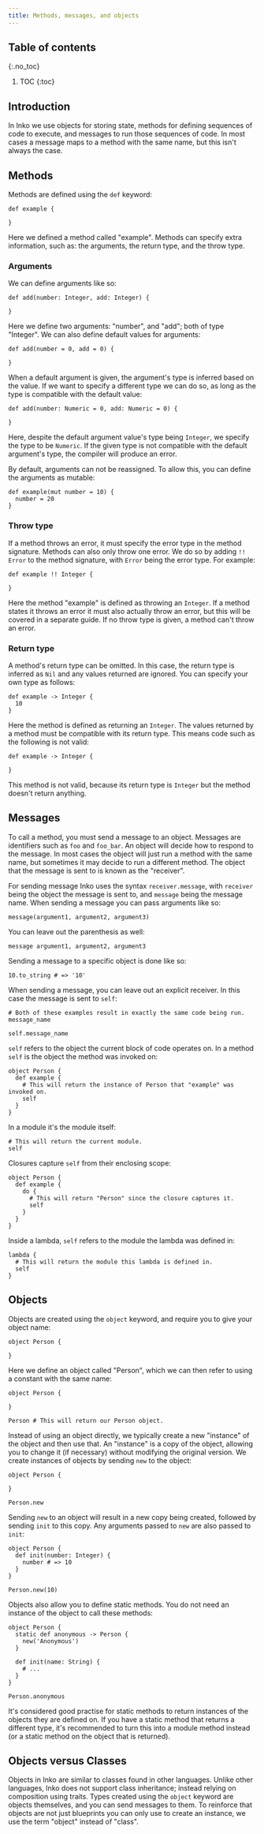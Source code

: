 ```yaml
---
title: Methods, messages, and objects
---
```


## Table of contents
{:.no_toc}

1. TOC
{:toc}

## Introduction

In Inko we use objects for storing state, methods for defining sequences of
code to execute, and messages to run those sequences of code. In most cases a
message maps to a method with the same name, but this isn't always the case.

## Methods

Methods are defined using the `def` keyword:

```inko
def example {

}
```

Here we defined a method called "example". Methods can specify extra
information, such as: the arguments, the return type, and the throw type.

### Arguments

We can define arguments like so:

```inko
def add(number: Integer, add: Integer) {

}
```

Here we define two arguments: "number", and "add"; both of type "Integer". We
can also define default values for arguments:

```inko
def add(number = 0, add = 0) {

}
```

When a default argument is given, the argument's type is inferred based on the
value. If we want to specify a different type we can do so, as long as the type
is compatible with the default value:

```inko
def add(number: Numeric = 0, add: Numeric = 0) {

}
```

Here, despite the default argument value's type being `Integer`, we specify the
type to be `Numeric`. If the given type is not compatible with the default
argument's type, the compiler will produce an error.

By default, arguments can not be reassigned. To allow this, you can define the
arguments as mutable:

```inko
def example(mut number = 10) {
  number = 20
}
```

### Throw type

If a method throws an error, it must specify the error type in the method
signature. Methods can also only throw one error. We do so by adding `!! Error`
to the method signature, with `Error` being the error type. For example:

```inko
def example !! Integer {

}
```

Here the method "example" is defined as throwing an `Integer`. If a method
states it throws an error it must also actually throw an error, but this will be
covered in a separate guide. If no throw type is given, a method can't throw an
error.

### Return type

A method's return type can be omitted. In this case, the return type is inferred
as `Nil` and any values returned are ignored. You can specify your own type as
follows:

```inko
def example -> Integer {
  10
}
```

Here the method is defined as returning an `Integer`. The values returned by a
method must be compatible with its return type. This means code such as the
following is not valid:

```inko
def example -> Integer {

}
```

This method is not valid, because its return type is `Integer` but the method
doesn't return anything.

## Messages

To call a method, you must send a message to an object. Messages are identifiers
such as `foo` and `foo_bar`. An object will decide how to respond to the
message. In most cases the object will just run a method with the same name, but
sometimes it may decide to run a different method. The object that the message
is sent to is known as the "receiver".

For sending message Inko uses the syntax `receiver.message`, with `receiver`
being the object the message is sent to, and `message` being the message name.
When sending a message you can pass arguments like so:

```inko
message(argument1, argument2, argument3)
```

You can leave out the parenthesis as well:

```inko
message argument1, argument2, argument3
```

Sending a message to a specific object is done like so:

```inko
10.to_string # => '10'
```

When sending a message, you can leave out an explicit receiver. In this case the
message is sent to `self`:

```inko
# Both of these examples result in exactly the same code being run.
message_name

self.message_name
```


`self` refers to the object the current block of code operates on. In a method
`self` is the object the method was invoked on:

```inko
object Person {
  def example {
    # This will return the instance of Person that "example" was invoked on.
    self
  }
}
```

In a module it's the module itself:

```inko
# This will return the current module.
self
```

Closures capture `self` from their enclosing scope:

```inko
object Person {
  def example {
    do {
      # This will return "Person" since the closure captures it.
      self
    }
  }
}
```

Inside a lambda, `self` refers to the module the lambda was defined in:

```inko
lambda {
  # This will return the module this lambda is defined in.
  self
}
```

## Objects

Objects are created using the `object` keyword, and require you to give your
object name:

```inko
object Person {

}
```

Here we define an object called "Person", which we can then refer to using a
constant with the same name:

```inko
object Person {

}

Person # This will return our Person object.
```

Instead of using an object directly, we typically create a new "instance" of the
object and then use that. An "instance" is a copy of the object, allowing you to
change it (if necessary) without modifying the original version. We create
instances of objects by sending `new` to the object:

```inko
object Person {

}

Person.new
```

Sending `new` to an object will result in a new copy being created, followed by
sending `init` to this copy. Any arguments passed to `new` are also passed to
`init`:

```inko
object Person {
  def init(number: Integer) {
    number # => 10
  }
}

Person.new(10)
```

Objects also allow you to define static methods. You do not need an instance of
the object to call these methods:

```inko
object Person {
  static def anonymous -> Person {
    new('Anonymous')
  }

  def init(name: String) {
    # ...
  }
}

Person.anonymous
```

It's considered good practise for static methods to return instances of the
objects they are defined on. If you have a static method that returns a
different type, it's recommended to turn this into a module method instead (or a
static method on the object that is returned).

## Objects versus Classes

Objects in Inko are similar to classes found in other languages. Unlike other
languages, Inko does not support class inheritance; instead relying on
composition using traits. Types created using the `object` keyword are objects
themselves, and you can send messages to them. To reinforce that objects are not
just blueprints you can only use to create an instance, we use the term "object"
instead of "class".

